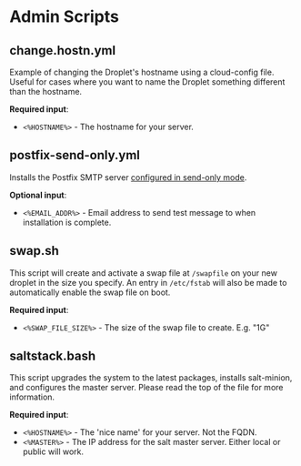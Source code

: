 Admin Scripts
=============

change.hostn.yml
----------------

Example of changing the Droplet's hostname using a cloud-config file. Useful for cases where you want to name the Droplet something different than the hostname.

**Required input**:

 * `<%HOSTNAME%>` - The hostname for your server.


postfix-send-only.yml
---------------------

Installs the Postfix SMTP server [configured in send-only mode](https://www.digitalocean.com/community/tutorials/how-to-install-and-configure-postfix-as-a-send-only-smtp-server-on-ubuntu-14-04).

**Optional input**:

* `<%EMAIL_ADDR%>` - Email address to send test message to when installation is complete.

swap.sh
-------

This script will create and activate a swap file at `/swapfile` on your new droplet in the size you specify.  An entry in `/etc/fstab` will also be made to automatically enable the swap file on boot.

**Required input**:

* `<%SWAP_FILE_SIZE%>` - The size of the swap file to create. E.g. "1G"

saltstack.bash
--------------

This script upgrades the system to the latest packages, installs salt-minion, and configures the master server. Please read the top of the file for more information.

**Required input**:

* `<%HOSTNAME%>` - The 'nice name' for your server. Not the FQDN.
* `<%MASTER%>` - The IP address for the salt master server. Either local or public will work.
